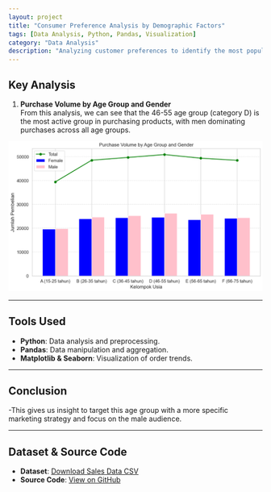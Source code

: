 ```yaml
---
layout: project
title: "Consumer Preference Analysis by Demographic Factors"
tags: [Data Analysis, Python, Pandas, Visualization]
category: "Data Analysis"
description: "Analyzing customer preferences to identify the most popular products."
---
```


## Key Analysis  

1. **Purchase Volume by Age Group and Gender**  
   From this analysis, we can see that the 46-55 age group (category D) is the most active group in purchasing products, with men dominating purchases across all age groups.
   
![Volume](../../assets/images/purchase_volume.png)

---

## Tools Used  
- **Python**: Data analysis and preprocessing.  
- **Pandas**: Data manipulation and aggregation.  
- **Matplotlib & Seaborn**: Visualization of order trends.

---

## Conclusion  
-This gives us insight to target this age group with a more specific marketing strategy and focus on the male audience.

---

## Dataset & Source Code  
- **Dataset**: [Download Sales Data CSV](../../assets/data/sales.csv)  
- **Source Code**: [View on GitHub](https://github.com/hanif-dev/sales-analysis)
